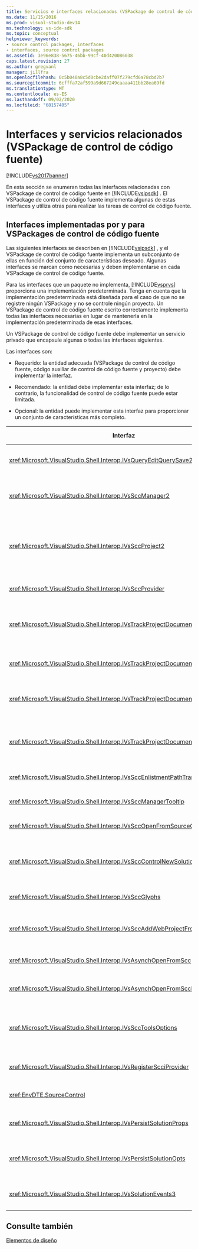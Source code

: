 ```yaml
---
title: Servicios e interfaces relacionados (VSPackage de control de código fuente) | Microsoft Docs
ms.date: 11/15/2016
ms.prod: visual-studio-dev14
ms.technology: vs-ide-sdk
ms.topic: conceptual
helpviewer_keywords:
- source control packages, interfaces
- interfaces, source control packages
ms.assetid: 3e96e838-5675-46bb-99cf-40d420086038
caps.latest.revision: 27
ms.author: gregvanl
manager: jillfra
ms.openlocfilehash: 0c5b040a8c5d0cbe2daff07f279cfd6a78cbd2b7
ms.sourcegitcommit: 6cfffa72af599a9d667249caaaa411bb28ea69fd
ms.translationtype: MT
ms.contentlocale: es-ES
ms.lasthandoff: 09/02/2020
ms.locfileid: "68157405"
---
```

# <a name="related-services-and-interfaces-source-control-vspackage"></a>Interfaces y servicios relacionados (VSPackage de control de código fuente)
[!INCLUDE[vs2017banner](../../includes/vs2017banner.md)]

En esta sección se enumeran todas las interfaces relacionadas con VSPackage de control de código fuente en [!INCLUDE[vsipsdk](../../includes/vsipsdk-md.md)] . El VSPackage de control de código fuente implementa algunas de estas interfaces y utiliza otras para realizar las tareas de control de código fuente.  
  
## <a name="interfaces-implemented-by-and-for-source-control-vspackages"></a>Interfaces implementadas por y para VSPackages de control de código fuente  
 Las siguientes interfaces se describen en [!INCLUDE[vsipsdk](../../includes/vsipsdk-md.md)] , y el VSPackage de control de código fuente implementa un subconjunto de ellas en función del conjunto de características deseado. Algunas interfaces se marcan como necesarias y deben implementarse en cada VSPackage de control de código fuente.  
  
 Para las interfaces que un paquete no implementa, [!INCLUDE[vsprvs](../../includes/vsprvs-md.md)] proporciona una implementación predeterminada. Tenga en cuenta que la implementación predeterminada está diseñada para el caso de que no se registre ningún VSPackage y no se controle ningún proyecto. Un VSPackage de control de código fuente escrito correctamente implementa todas las interfaces necesarias en lugar de mantenerla en la implementación predeterminada de esas interfaces.  
  
 Un VSPackage de control de código fuente debe implementar un servicio privado que encapsule algunas o todas las interfaces siguientes.  
  
 Las interfaces son:  
  
- Requerido: la entidad adecuada (VSPackage de control de código fuente, código auxiliar de control de código fuente y proyecto) debe implementar la interfaz.  
  
- Recomendado: la entidad debe implementar esta interfaz; de lo contrario, la funcionalidad de control de código fuente puede estar limitada.  
  
- Opcional: la entidad puede implementar esta interfaz para proporcionar un conjunto de características más completo.  
  
|Interfaz|Propósito|Implementado por|Ejecutar?|  
|---------------|-------------|--------------------|----------------|  
|<xref:Microsoft.VisualStudio.Shell.Interop.IVsQueryEditQuerySave2>|Los editores llaman a esta interfaz antes de modificar o guardar un archivo. El VSPackage de control de código fuente puede desproteger el archivo o denegar la operación si se produce un error en la desprotección.|VSPackage de control de código fuente|Recomendado|  
|<xref:Microsoft.VisualStudio.Shell.Interop.IVsSccManager2>|Esta interfaz proporciona funcionalidad básica de control de código fuente para los proyectos, como registrar y anular el registro de proyectos con el control de código fuente y proporcionar compatibilidad con los glifos básicos de control de código fuente.|VSPackage de control de código fuente|Obligatorio|  
|<xref:Microsoft.VisualStudio.Shell.Interop.IVsSccProject2>|Esta interfaz se obtiene de <xref:Microsoft.VisualStudio.Shell.Interop.IVsHierarchy> mediante la <xref:System.Runtime.InteropServices.Marshal.QueryInterface%2A> función, o simplemente convirtiendo el objeto que implementa `IVsHierarchy` en `IVsSccProject2` . Se utiliza para obtener los archivos bajo control de código fuente en un proyecto o para informar del proyecto de la ubicación o el estado del control de código fuente actual.|Proyecto|Obligatorio|  
|<xref:Microsoft.VisualStudio.Shell.Interop.IVsSccProvider>|El módulo de integración utiliza esta interfaz para establecer el VSPackage activo actual.|VSPackage de control de código fuente|Obligatorio|  
|<xref:Microsoft.VisualStudio.Shell.Interop.IVsTrackProjectDocuments2>|Esta interfaz se basa en un modelo de suscripción. Cualquier VSPackage puede indicar que desea recibir eventos de documento y que el shell le aconseje los eventos que están a punto de producirse. Lo implementa y controla [!INCLUDE[vsprvs](../../includes/vsprvs-md.md)] , que a su vez pasa los eventos que implementan `IVsTrackProjectDocumentsEvents2` en el VSPackage.|Código auxiliar de control de código fuente|Obligatorio|  
|<xref:Microsoft.VisualStudio.Shell.Interop.IVsTrackProjectDocuments3>|Esta interfaz proporciona el procesamiento por lotes, las operaciones de lectura y escritura sincronizadas y un `OnQueryAddFiles` método avanzado.|Código auxiliar de control de código fuente|Obligatorio|  
|<xref:Microsoft.VisualStudio.Shell.Interop.IVsTrackProjectDocumentsEvents2>|Los proyectos de **Explorador de soluciones** y llaman a esta interfaz cuando se agregan nuevos archivos a los proyectos, o cuando se cambia el nombre de los archivos y las carpetas de los proyectos. El VSPackage de control de código fuente puede desproteger el archivo de proyecto o cancelar la operación.|VSPackage de control de código fuente|Recomendado|  
|<xref:Microsoft.VisualStudio.Shell.Interop.IVsTrackProjectDocumentsEvents3>|**Explorador de soluciones** y proyectos llaman a esta interfaz en respuesta a las llamadas realizadas a los métodos de la interfaz IVstrackProjectDocuments3. El VSPackage de control de código fuente puede realizar un seguimiento de las operaciones por lotes, las operaciones de lectura/escritura sincronizadas y el trabajo con un método más avanzado `OnQueryAddFiles` .|VSPackage de control de código fuente|Recomendado|  
|<xref:Microsoft.VisualStudio.Shell.Interop.IVsSccEnlistmentPathTranslation>|Esta interfaz proporciona compatibilidad con la administración de alta para proyectos Web.|VSPackage de control de código fuente|Recomendado|  
|<xref:Microsoft.VisualStudio.Shell.Interop.IVsSccManagerTooltip>|Esta interfaz se utiliza para recuperar la información sobre herramientas para los archivos controlados por código fuente en los proyectos de.|VSPackage de control de código fuente|Opcional|  
|<xref:Microsoft.VisualStudio.Shell.Interop.IVsSccOpenFromSourceControl>|Esta interfaz proporciona compatibilidad con la extensión de espacio de nombres.|VSPackage de control de código fuente|Opcional|  
|<xref:Microsoft.VisualStudio.Shell.Interop.IVsSccControlNewSolution>|El VSPackage usa esta interfaz para integrar una extensión de espacio de nombres en los cuadros de diálogo **nuevos**, **abrir**o **Guardar** . Por consiguiente, los proyectos se pueden agregar automáticamente al control de código fuente al crearlos o agregarlos al control de código fuente cuando una operación de guardar está en vigor.|VSPackage de control de código fuente|Opcional|  
|<xref:Microsoft.VisualStudio.Shell.Interop.IVsSccGlyphs>|El VSPackage usa esta interfaz para definir glifos adicionales como glifos de control de código fuente para los nodos de **Explorador de soluciones**.|VSPackage de control de código fuente|Opcional|  
|<xref:Microsoft.VisualStudio.Shell.Interop.IVsSccAddWebProjectFromSourceControl>|El cuadro de diálogo **Agregar** para proyectos web utiliza esta interfaz. Proporciona métodos para buscar una ubicación de control de código fuente y abrir un proyecto web agregado anteriormente en el repositorio de control de código fuente en esa ubicación.|VSPackage de control de código fuente|Recomendado|  
|<xref:Microsoft.VisualStudio.Shell.Interop.IVsAsynchOpenFromScc>|Esta interfaz proporciona compatibilidad para la carga asincrónica (en segundo plano) de proyectos desde el control de código fuente.|VSPackage de control de código fuente|Opcional|  
|<xref:Microsoft.VisualStudio.Shell.Interop.IVsAsynchOpenFromSccProjectEvents>|Esta interfaz permite a los proyectos ver el progreso de la carga asincrónica iniciada por <xref:Microsoft.VisualStudio.Shell.Interop.IVsAsynchOpenFromScc> .|Proyecto|Opcional|  
|<xref:Microsoft.VisualStudio.Shell.Interop.IVsSccToolsOptions>|Esta interfaz permite al IDE consultar el VSPackage de control de código fuente activo. El IDE consulta el valor de la configuración de control de código fuente que tiene un significado incluso cuando no hay registrado ningún VSPackage de control de código fuente activo. Esta interfaz la implementa y controla [!INCLUDE[vsprvs](../../includes/vsprvs-md.md)] .|Código auxiliar de control de código fuente|Obligatorio|  
|<xref:Microsoft.VisualStudio.Shell.Interop.IVsRegisterScciProvider>|Esta interfaz se usa para registrar el VSPackage de control de código fuente.|Código auxiliar de control de código fuente|Obligatorio|  
|<xref:EnvDTE.SourceControl>|Esta interfaz se utiliza en Automation. Como tal, solo expone funciones que se pueden ejecutar sin mostrar ninguna interfaz de usuario.|VSPackage de control de código fuente|Opcional|  
|<xref:Microsoft.VisualStudio.Shell.Interop.IVsPersistSolutionProps>|Esta interfaz se usa para guardar la configuración del control de código fuente en el archivo de solución (. sln). La configuración incluye las marcas Ubicación del control de código fuente y estado del control de código fuente.|VSPackage de control de código fuente|Recomendado|  
|<xref:Microsoft.VisualStudio.Shell.Interop.IVsPersistSolutionOpts>|Esta interfaz se usa para guardar la configuración del control de código fuente en el archivo de opciones de solución (. suo). Esto puede incluir la configuración de control de código fuente específica del usuario, como la ubicación de inscripción del usuario actual.|VSPackage de control de código fuente|Recomendado|  
|<xref:Microsoft.VisualStudio.Shell.Interop.IVsSolutionEvents3>|Esta interfaz se usa para supervisar eventos a fin de realizar operaciones como la protección de archivos de proyecto antes de cerrar soluciones u obtener nuevos archivos del control de código fuente al abrir un proyecto.|VSPackage de control de código fuente|Recomendado|  
  
## <a name="see-also"></a>Consulte también  
 [Elementos de diseño](../../extensibility/internals/source-control-vspackage-design-elements.md)
